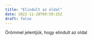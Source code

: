 ```yaml
---
title: "Elindult az oldal"
date: 2022-11-28T09:59:25Z
draft: false
---
```


Örömmel jelentjük, hogy elindult az oldal
